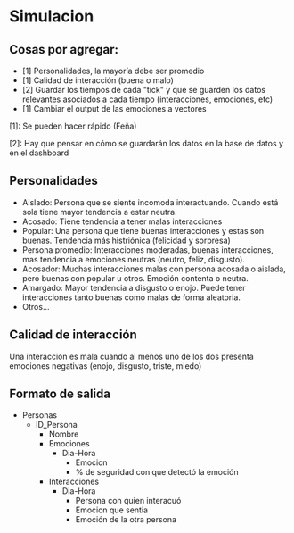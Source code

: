 # Simulacion


## Cosas por agregar:

- [1] Personalidades, la mayoría debe ser promedio 
- [1] Calidad de interacción (buena o malo) 
- [2] Guardar los tiempos de cada "tick" y que se guarden los datos relevantes asociados a cada tiempo (interacciones, emociones, etc)
- [1] Cambiar el output de las emociones a vectores

[1]: Se pueden hacer rápido (Feña)

[2]: Hay que pensar en cómo se guardarán los datos en la base de datos y en el dashboard


## Personalidades

- Aislado: Persona que se siente incomoda interactuando. Cuando está sola tiene mayor tendencia a estar neutra.
- Acosado: Tiene tendencia a tener malas interacciones
- Popular: Una persona que tiene buenas interacciones y estas son buenas. Tendencia más histriónica (felicidad y sorpresa)
- Persona promedio: Interacciones moderadas, buenas interacciones, mas tendencia a emociones neutras (neutro, feliz, disgusto). 
- Acosador: Muchas interacciones malas con persona acosada o aislada, pero buenas con popular u otros. Emoción contenta o neutra. 
- Amargado: Mayor tendencia a disgusto o enojo. Puede tener interacciones tanto buenas como malas de forma aleatoria.
- Otros...

## Calidad de interacción

Una interacción es mala cuando al menos uno de los dos presenta emociones negativas (enojo, disgusto, triste, miedo)

## Formato de salida

- Personas
  - ID_Persona
    - Nombre
    - Emociones
      - Dia-Hora
        - Emocion
        - % de seguridad con que detectó la emoción
    - Interacciones
      - Dia-Hora
        - Persona con quien interacuó
        - Emocion que sentia
        - Emoción de la otra persona
